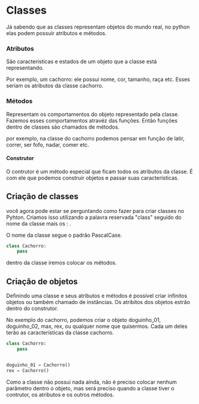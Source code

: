 # Classes

Já sabendo que as classes representam objetos do mundo real, no python elas podem possuir atributos e métodos.

### Atributos 

São características e estados de um objeto que a classe está representando.

Por exemplo, um cachorro: ele possui nome, cor, tamanho, raça etc. Esses seriam os atributos da classe cachorro.

### Métodos

Representam os comportamentos do objeto representado pela classe. Fazemos esses comportamentos atravéz das funções. Então funções dentro de classes são chamados de métodos.

por exemplo, na classe do cachorro podemos pensar em função de latir, correr, ser fofo, nadar, comer etc.

#### Construtor

O contrutor é um método especial que ficam todos os atributos da classe. É com ele que podemos construir objetos e passar suas características.

## Criação de classes

você agora pode estar se perguntando como fazer para criar classes no Pyhton. Criamos isso utilizando a palavra reservada "class" seguido do nome da classe mais os : . 

O nome da classe segue o padrão PascalCase.

```Python
class Cachorro:
    pass
```

dentro da classe iremos colocar os métodos. 

## Criação de objetos

Definindo uma classe e seus atributos e métodos é possível criar infinitos objetos ou também chamado de instâncias. Os atribitos dos objetos estrão dentro do construtor.

No exemplo do cachorro, podemos criar o objeto doguinho_01, doguinho_02, max, rex, ou qualquer nome que quisermos. Cada um deles terão as características da classe cachorro. 

```Python
class Cachorro:
    pass


doguinho_01 = Cachorro() 
rex = Cachorro()

```

Como a classe não possui nada ainda, não é preciso colocar nenhum parâmetro dentro o objeto, mas será preciso quando a classe tiver o contrutor, os atributos e os outros métodos. 
